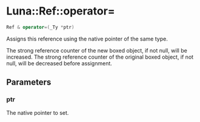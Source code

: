 # Luna::Ref::operator=

```c++
Ref & operator=(_Ty *ptr)
```

Assigns this reference using the native pointer of the same type. 

The strong reference counter of the new boxed object, if not null, will be increased. The strong reference counter of the original boxed object, if not null, will be decreased before assignment. 

## Parameters
### ptr
The native pointer to set. 

